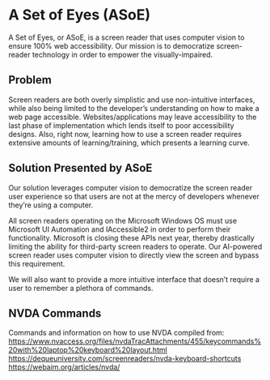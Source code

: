 # A Set of Eyes (ASoE)
A Set of Eyes, or ASoE, is a screen reader that uses computer vision to ensure 100% web accessibility. Our mission is to democratize screen-reader technology in order to empower the visually-impaired.

## Problem
Screen readers are both overly simplistic and use non-intuitive interfaces, while also being limited to the developer’s understanding on how to make a web page accessible. Websites/applications may leave accessibility to the last phase of implementation which lends itself to poor accessibility designs. Also, right now, learning how to use a screen reader requires extensive amounts of learning/training, which presents a learning curve.

## Solution Presented by ASoE
Our solution leverages computer vision to democratize the screen reader user experience so that users are not at the mercy of developers whenever they’re using a computer.

All screen readers operating on the Microsoft Windows OS must use Microsoft UI Automation and IAccessible2 in order to perform their functionality. Microsoft is closing these APIs next year, thereby drastically limiting the ability for third-party screen readers to operate. Our AI-powered screen reader uses computer vision to directly view the screen and bypass this requirement.

We will also want to provide a more intuitive interface that doesn’t require a user to remember a plethora of commands. 

## NVDA Commands 
Commands and information on how to use NVDA compiled from: 
https://www.nvaccess.org/files/nvdaTracAttachments/455/keycommands%20with%20laptop%20keyboard%20layout.html
https://dequeuniversity.com/screenreaders/nvda-keyboard-shortcuts
https://webaim.org/articles/nvda/

